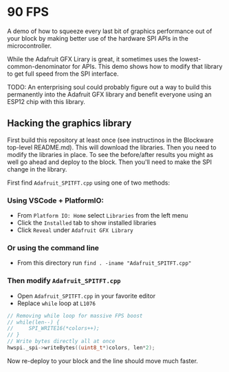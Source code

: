 # 90 FPS

A demo of how to squeeze every last bit of graphics performance out of your block by making better use of the hardware SPI APIs in the microcontroller.

While the Adafruit GFX Lirary is great, it sometimes uses the lowest-common-denominator for APIs. This demo shows how to modify that library to get full speed from the SPI interface.

TODO: An enterprising soul could probably figure out a way to build this permanently into the Adafruit GFX library and benefit everyone using an ESP12 chip with this library.

## Hacking the graphics library

First build this repository at least once (see instructinos in the Blockware top-level README.md). This will download the libraries. Then you need to modify the libraries in place. To see the before/after results you might as well go ahead and deploy to the block. Then you'll need to make the SPI change in the library.

First find `Adafruit_SPITFT.cpp` using one of two methods:

### Using VSCode + PlatformIO:

- From `Platform IO: Home` select `Libraries` from the left menu
- Click the `Installed` tab to show installed libraries
- Click `Reveal` under `Adafruit GFX Library`

### Or using the command line

- From this directory run `find . -iname "Adafruit_SPITFT.cpp"`

### Then modify `Adafruit_SPITFT.cpp`

- Open `Adafruit_SPITFT.cpp` in your favorite editor
- Replace `while` loop at `L1076`
```cpp
// Removing while loop for massive FPS boost
// while(len--) {
//     SPI_WRITE16(*colors++);
// }
// Write bytes directly all at once
hwspi._spi->writeBytes((uint8_t*)colors, len*2);
```

Now re-deploy to your block and the line should move much faster.
